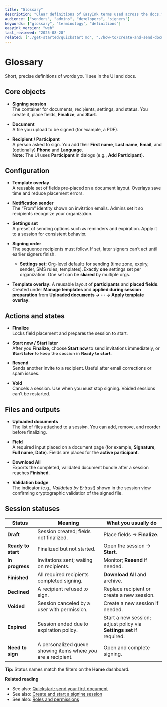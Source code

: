 ```yaml
---
title: "Glossary"
description: "Clear definitions of EasyInk terms used across the docs."
audience: ["senders", "admins", "developers", "signers"]
keywords: ["glossary", "terminology", "definitions"]
easyink_version: "web"
last_reviewed: "2025-08-28"
related: ["./get-started/quickstart.md", "./how-to/create-and-send-document.md", "./admin/roles-permissions.md"]
---
```


# Glossary

Short, precise definitions of words you’ll see in the UI and docs.

## Core objects
- **Signing session**  
  The container for documents, recipients, settings, and status. You create it, place fields, **Finalize**, and **Start**.

- **Document**  
  A file you upload to be signed (for example, a PDF).

- **Recipient / Participant**  
  A person asked to sign. You add their **First name**, **Last name**, **Email**, and (optionally) **Phone** and **Language**.  
  **Note:** The UI uses **Participant** in dialogs (e.g., **Add Participant**).

## Configuration
- **Template overlay**  
  A reusable set of fields pre-placed on a document layout. Overlays save time and reduce placement errors.

- **Notification sender**  
  The “From” identity shown on invitation emails. Admins set it so recipients recognize your organization.

- **Settings set**  
  A preset of sending options such as reminders and expiration. Apply it to a session for consistent behavior.

- **Signing order**  
  The sequence recipients must follow. If set, later signers can’t act until earlier signers finish.
  
  - **Settings set:** Org-level defaults for sending (time zone, expiry, sender, SMS rules, templates). Exactly **one** settings set per organization. One set can be **shared** by multiple orgs.
- **Template overlay:** A reusable layout of **participants** and **placed fields**. Created under **Manage templates** and **applied during session preparation** from **Uploaded documents → ⋯ → Apply template overlay**.


## Actions and states
- **Finalize**  
  Locks field placement and prepares the session to start.

- **Start now / Start later**  
  After you **Finalize**, choose **Start now** to send invitations immediately, or **Start later** to keep the session in **Ready to start**.

- **Resend**  
  Sends another invite to a recipient. Useful after email corrections or spam issues.

- **Void**  
  Cancels a session. Use when you must stop signing. Voided sessions can’t be restarted.

## Files and outputs
- **Uploaded documents**  
  The list of files attached to a session. You can add, remove, and reorder before finalizing.

- **Field**  
  A required input placed on a document page (for example, **Signature**, **Full name**, **Date**). Fields are placed for the **active participant**.

- **Download All**  
  Exports the completed, validated document bundle after a session reaches **Finished**.

- **Validation badge**  
  The indicator (e.g., *Validated by Entrust*) shown in the session view confirming cryptographic validation of the signed file.

## Session statuses

| Status | Meaning | What you usually do |
|---|---|---|
| **Draft** | Session created; fields not finalized. | Place fields → **Finalize**. |
| **Ready to start** | Finalized but not started. | Open the session → **Start**. |
| **In progress** | Invitations sent; waiting on recipients. | Monitor; **Resend** if needed. |
| **Finished** | All required recipients completed signing. | **Download All** and archive. |
| **Declined** | A recipient refused to sign. | Replace recipient or create a new session. |
| **Voided** | Session canceled by a user with permission. | Create a new session if needed. |
| **Expired** | Session ended due to expiration policy. | Start a new session; adjust policy via **Settings set** if required. |
| **Need to sign** | A personalized queue showing items where *you* are a recipient. | Open and complete signing. |

**Tip:** Status names match the filters on the **Home** dashboard.

**Related reading**
- See also: [Quickstart: send your first document](./get-started/quickstart.md)  
- See also: [Create and start a signing session](./how-to/create-and-send-document.md)  
- See also: [Roles and permissions](./admin/roles-permissions.md)
